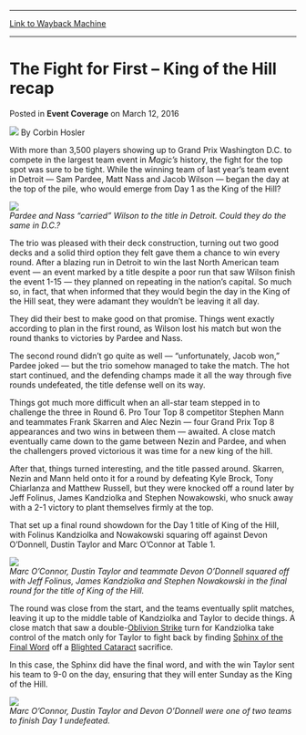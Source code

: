
---
[Link to Wayback Machine](https://web.archive.org/web/20160315182817/http://magic.wizards.com/en/events/coverage/gpdc16/the-fight-for-first-king-of-the-hill-recap-2016-03-12)

[_metadata_:author]:- "Corbin Hosler"
[_metadata_:description]:- "With more than 3,500 players showing up to Grand Prix Washington D.C. to compete in the largest team event in Magic’s history, the fight for the top spot was sure to be tight. While the winning team of last year’s team event in Detroit — Sam Pardee, Matt Nass and Jacob Wilson — began the day at the top of the pile, who would emerge from Day 1 as the King of the Hill?"
[_metadata_:generator]:- "Drupal 7 (http://drupal.org)"
[_metadata_:node]:- "993226"
[_metadata_:publish_date]:- "2016-03-12"
[_metadata_:source]:- "div-main-content"
[_metadata_:title]:- "The Fight for First – King of the Hill recap"
[_metadata_:wayback_capture_timestamp]:- "2016-03-15 18:28:17"
[_metadata_:wayback_raw_url]:- "https://web.archive.org/web/20160315182817id_/http://magic.wizards.com/en/events/coverage/gpdc16/the-fight-for-first-king-of-the-hill-recap-2016-03-12"
[_metadata_:wayback_url]:- "http://magic.wizards.com/en/events/coverage/gpdc16/the-fight-for-first-king-of-the-hill-recap-2016-03-12"
---


The Fight for First – King of the Hill recap
============================================



 Posted in **Event Coverage**
 on March 12, 2016 






![](https://media.magic.wizards.com/styles/auth_small/public/images/person/hosler.jpg)
By Corbin Hosler











With more than 3,500 players showing up to Grand Prix Washington D.C. to compete in the largest team event in *Magic’s* history, the fight for the top spot was sure to be tight. While the winning team of last year’s team event in Detroit — Sam Pardee, Matt Nass and Jacob Wilson — began the day at the top of the pile, who would emerge from Day 1 as the King of the Hill?


**![](https://media.wizards.com/2016/events/gpdc16/Pardee,-Wilson-and-Nass-hoisting.jpg)**  
*Pardee and Nass “carried” Wilson to the title in Detroit. Could they do the same in D.C.?*


The trio was pleased with their deck construction, turning out two good decks and a solid third option they felt gave them a chance to win every round. After a blazing run in Detroit to win the last North American team event — an event marked by a title despite a poor run that saw Wilson finish the event 1-15 — they planned on repeating in the nation’s capital. So much so, in fact, that when informed that they would begin the day in the King of the Hill seat, they were adamant they wouldn’t be leaving it all day.


They did their best to make good on that promise. Things went exactly according to plan in the first round, as Wilson lost his match but won the round thanks to victories by Pardee and Nass.


The second round didn’t go quite as well — “unfortunately, Jacob won,” Pardee joked — but the trio somehow managed to take the match. The hot start continued, and the defending champs made it all the way through five rounds undefeated, the title defense well on its way.


Things got much more difficult when an all-star team stepped in to challenge the three in Round 6. Pro Tour Top 8 competitor Stephen Mann and teammates Frank Skarren and Alec Nezin — four Grand Prix Top 8 appearances and two wins in between them — awaited. A close match eventually came down to the game between Nezin and Pardee, and when the challengers proved victorious it was time for a new king of the hill.


After that, things turned interesting, and the title passed around. Skarren, Nezin and Mann held onto it for a round by defeating Kyle Brock, Tony Chiarlanza and Matthew Russell, but they were knocked off a round later by Jeff Folinus, James Kandziolka and Stephen Nowakowski, who snuck away with a 2-1 victory to plant themselves firmly at the top.


That set up a final round showdown for the Day 1 title of King of the Hill, with Folinus Kandziolka and Nowakowski squaring off against Devon O’Donnell, Dustin Taylor and Marc O’Connor at Table 1.


**![](https://media.wizards.com/2016/events/gpdc16/GP_DC16_KotH1.jpg)**  
*Marc O’Connor, Dustin Taylor and teammate Devon O’Donnell squared off with Jeff Folinus, James Kandziolka and Stephen Nowakowski in the final round for the title of King of the Hill.*


The round was close from the start, and the teams eventually split matches, leaving it up to the middle table of Kandziolka and Taylor to decide things. A close match that saw a double-[Oblivion Strike](http://gatherer.wizards.com/Pages/Card/Details.aspx?name=Oblivion+Strike) turn for Kandziolka take control of the match only for Taylor to fight back by finding [Sphinx of the Final Word](http://gatherer.wizards.com/Pages/Card/Details.aspx?name=Sphinx+of+the+Final+Word) off a [Blighted Cataract](http://gatherer.wizards.com/Pages/Card/Details.aspx?name=Blighted+Cataract) sacrifice.


In this case, the Sphinx did have the final word, and with the win Taylor sent his team to 9-0 on the day, ensuring that they will enter Sunday as the King of the Hill.


**![](https://media.wizards.com/2016/events/gpdc16/D1-Undefeated-2.jpg)**  
*Marc O’Connor, Dustin Taylor and Devon O’Donnell were one of two teams to finish Day 1 undefeated.*







